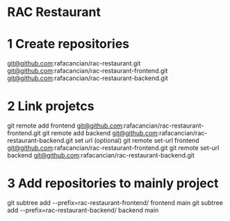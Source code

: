 # RAC Restaurant

# 1 Create repositories
git@github.com:rafacancian/rac-restaurant.git 
git@github.com:rafacancian/rac-restaurant-frontend.git
git@github.com:rafacancian/rac-restaurant-backend.git

# 2 Link projetcs
git remote add frontend git@github.com:rafacancian/rac-restaurant-frontend.git
git remote add backend git@github.com:rafacancian/rac-restaurant-backend.git
set url (optional)
git remote set-url frontend git@github.com:rafacancian/rac-restaurant-frontend.git
git remote set-url backend git@github.com:rafacancian/rac-restaurant-backend.git

# 3 Add repositories to mainly project
git subtree add --prefix=rac-restaurant-frontend/ frontend main 
git subtree add --prefix=rac-restaurant-backend/ backend main